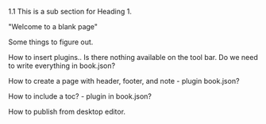 1.1 This is a sub section for Heading 1.

"Welcome to a blank page"

  
Some things to figure out.

How to insert plugins.. Is there nothing available on the tool bar. Do we need to write everything in book.json?

How to create a page with header, footer, and note - plugin book.json?

How to include a toc? - plugin in book.json?

How to publish from desktop editor.



